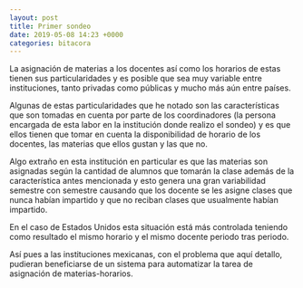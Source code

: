```yaml
---
layout: post
title: Primer sondeo
date: 2019-05-08 14:23 +0000
categories: bitacora
---
```


La asignación de materias a los docentes así como los horarios de estas tienen sus particularidades y es posible que sea muy variable entre instituciones, tanto privadas como públicas y mucho más aún entre países.

Algunas de estas particularidades que he notado son las características que son tomadas en cuenta por parte de los coordinadores (la persona encargada de esta labor en la institución donde realizo el sondeo) y es que ellos tienen que tomar en cuenta la disponibilidad de horario de los docentes, las materias que ellos gustan y las que no.

Algo extraño en esta institución en particular es que las materias son asignadas según la cantidad de alumnos que tomarán la clase además de la característica antes mencionada y esto genera una gran variabilidad semestre con semestre causando que los docente se les asigne clases que nunca habían impartido y que no reciban clases que usualmente habían impartido.

En el caso de Estados Unidos esta situación está más controlada teniendo como resultado el mismo horario y el mismo docente periodo tras periodo.

Así pues a las instituciones mexicanas, con el problema que aquí detallo, pudieran beneficiarse de un sistema para automatizar la tarea de asignación de materias-horarios.